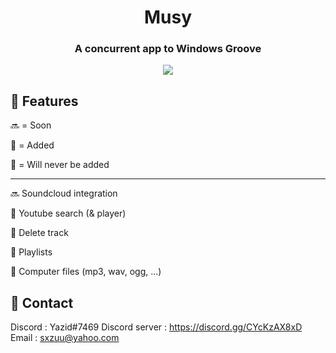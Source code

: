 <div align="center">


  <h1>Musy</h1>
  <h3>
    A concurrent app to Windows Groove
  </h3>
  <img src="https://i.imgur.com/NViAqds.png">
</div>


<!-- Features -->
## :dart: Features


🔜 = Soon

💚 = Added

🚫 = Will never be added

-------------------------

🔜 Soundcloud integration

💚 Youtube search (& player)

💚 Delete track
  
💚 Playlists
  
💚 Computer files (mp3, wav, ogg, ...)


<!-- Contact -->
## :handshake: Contact

Discord : Yazid#7469 
Discord server : https://discord.gg/CYcKzAX8xD
Email : sxzuu@yahoo.com 
